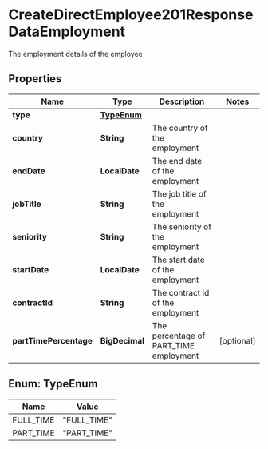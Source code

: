 

# CreateDirectEmployee201ResponseDataEmployment

The employment details of the employee

## Properties

| Name | Type | Description | Notes |
|------------ | ------------- | ------------- | -------------|
|**type** | [**TypeEnum**](#TypeEnum) |  |  |
|**country** | **String** | The country of the employment |  |
|**endDate** | **LocalDate** | The end date of the employment |  |
|**jobTitle** | **String** | The job title of the employment |  |
|**seniority** | **String** | The seniority of the employment |  |
|**startDate** | **LocalDate** | The start date of the employment |  |
|**contractId** | **String** | The contract id of the employment |  |
|**partTimePercentage** | **BigDecimal** | The percentage of PART_TIME employment |  [optional] |



## Enum: TypeEnum

| Name | Value |
|---- | -----|
| FULL_TIME | &quot;FULL_TIME&quot; |
| PART_TIME | &quot;PART_TIME&quot; |



